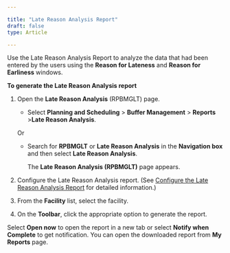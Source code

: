 ```yaml
---

title: "Late Reason Analysis Report"
draft: false
type: Article

---
```


Use the Late Reason Analysis Report to analyze the data that had been entered by the users using the **Reason for Lateness** and **Reason for Earliness** windows.

**To generate the Late Reason Analysis report**

1. Open the **Late Reason Analysis** (RPBMGLT) page.

    - Select **Planning and Scheduling** > **Buffer Management** > **Reports** >**Late Reason Analysis**.

    Or

    - Search for **RPBMGLT** or **Late Reason Analysis** in the **Navigation box** and then select **Late Reason Analysis**.

        The **Late Reason Analysis (RPBMGLT)**  page appears.

2. Configure the Late Reason Analysis report. (See [Configure the Late Reason Analysis Report](configure-the-late-reason-analysis-report.md) for detailed information.)

3. From the **Facility** list, select the facility.

4. On the **Toolbar**, click the appropriate option to generate the report.

Select **Open now** to open the report in a new tab or select **Notify when Complete** to get notification. You can open the downloaded report from **My Reports** page.